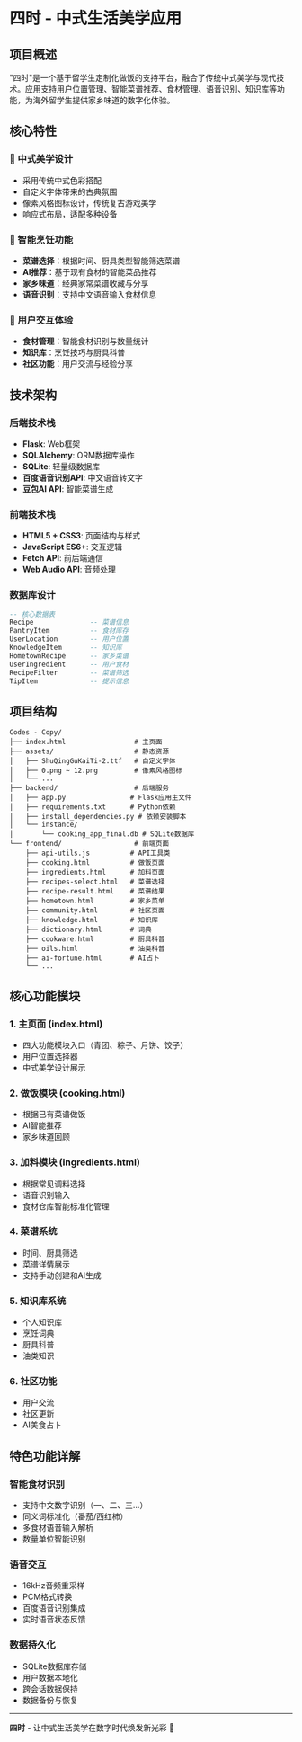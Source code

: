 # 四时 - 中式生活美学应用

## 项目概述

"四时"是一个基于留学生定制化做饭的支持平台，融合了传统中式美学与现代技术。应用支持用户位置管理、智能菜谱推荐、食材管理、语音识别、知识库等功能，为海外留学生提供家乡味道的数字化体验。

## 核心特性

### 🎨 中式美学设计
- 采用传统中式色彩搭配
- 自定义字体带来的古典氛围
- 像素风格图标设计，传统复古游戏美学
- 响应式布局，适配多种设备

### 🍳 智能烹饪功能
- **菜谱选择**：根据时间、厨具类型智能筛选菜谱
- **AI推荐**：基于现有食材的智能菜品推荐
- **家乡味道**：经典家常菜谱收藏与分享
- **语音识别**：支持中文语音输入食材信息

### 📱 用户交互体验
- **食材管理**：智能食材识别与数量统计
- **知识库**：烹饪技巧与厨具科普
- **社区功能**：用户交流与经验分享

## 技术架构

### 后端技术栈
- **Flask**: Web框架
- **SQLAlchemy**: ORM数据库操作
- **SQLite**: 轻量级数据库
- **百度语音识别API**: 中文语音转文字
- **豆包AI API**: 智能菜谱生成

### 前端技术栈
- **HTML5 + CSS3**: 页面结构与样式
- **JavaScript ES6+**: 交互逻辑
- **Fetch API**: 前后端通信
- **Web Audio API**: 音频处理

### 数据库设计
```sql
-- 核心数据表
Recipe              -- 菜谱信息
PantryItem          -- 食材库存
UserLocation        -- 用户位置
KnowledgeItem       -- 知识库
HometownRecipe      -- 家乡菜谱
UserIngredient      -- 用户食材
RecipeFilter        -- 菜谱筛选
TipItem             -- 提示信息
```

## 项目结构

```
Codes - Copy/
├── index.html                 # 主页面
├── assets/                    # 静态资源
│   ├── ShuQingGuKaiTi-2.ttf   # 自定义字体
│   ├── 0.png ~ 12.png         # 像素风格图标
│   └── ...
├── backend/                   # 后端服务
│   ├── app.py                # Flask应用主文件
│   ├── requirements.txt      # Python依赖
│   ├── install_dependencies.py # 依赖安装脚本
│   └── instance/
│       └── cooking_app_final.db # SQLite数据库
└── frontend/                  # 前端页面
    ├── api-utils.js          # API工具类
    ├── cooking.html          # 做饭页面
    ├── ingredients.html      # 加料页面
    ├── recipes-select.html   # 菜谱选择
    ├── recipe-result.html    # 菜谱结果
    ├── hometown.html         # 家乡菜单
    ├── community.html        # 社区页面
    ├── knowledge.html        # 知识库
    ├── dictionary.html       # 词典
    ├── cookware.html         # 厨具科普
    ├── oils.html             # 油类科普
    ├── ai-fortune.html       # AI占卜
    └── ...
```

## 核心功能模块

### 1. 主页面 (index.html)
- 四大功能模块入口（青团、粽子、月饼、饺子）
- 用户位置选择器
- 中式美学设计展示

### 2. 做饭模块 (cooking.html)
- 根据已有菜谱做饭
- AI智能推荐
- 家乡味道回顾

### 3. 加料模块 (ingredients.html)
- 根据常见调料选择
- 语音识别输入
- 食材仓库智能标准化管理

### 4. 菜谱系统
- 时间、厨具筛选
- 菜谱详情展示
- 支持手动创建和AI生成

### 5. 知识库系统
- 个人知识库
- 烹饪词典
- 厨具科普
- 油类知识

### 6. 社区功能
- 用户交流
- 社区更新
- AI美食占卜


## 特色功能详解

### 智能食材识别
- 支持中文数字识别（一、二、三...）
- 同义词标准化（番茄/西红柿）
- 多食材语音输入解析
- 数量单位智能识别

### 语音交互
- 16kHz音频重采样
- PCM格式转换
- 百度语音识别集成
- 实时语音状态反馈

### 数据持久化
- SQLite数据库存储
- 用户数据本地化
- 跨会话数据保持
- 数据备份与恢复


---

**四时** - 让中式生活美学在数字时代焕发新光彩 🌸


